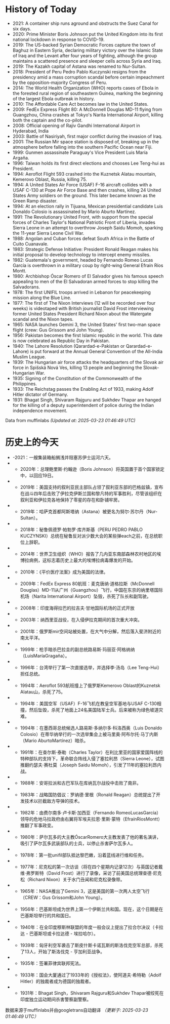 # History of Today 

- 2021: A container ship runs aground and obstructs the Suez Canal for six days.
- 2020: Prime Minister Boris Johnson put the United Kingdom into its first national lockdown in response to COVID-19.
- 2019: The US-backed Syrian Democratic Forces capture the town of Baghuz in Eastern Syria, declaring military victory over the Islamic State of Iraq and the Levant after four years of fighting, although the group maintains a scattered presence and sleeper cells across Syria and Iraq.
- 2019: The Kazakh capital of Astana was renamed to Nur-Sultan.
- 2018: President of Peru Pedro Pablo Kuczynski resigns from the presidency amid a mass corruption scandal before certain impeachment by the opposition-majority Congress of Peru.
- 2014: The World Health Organization (WHO) reports cases of Ebola in the forested rural region of southeastern Guinea, marking the beginning of the largest Ebola outbreak in history.
- 2010: The Affordable Care Act becomes law in the United States.
- 2009: FedEx Express Flight 80: A McDonnell Douglas MD-11 flying from Guangzhou, China crashes at Tokyo's Narita International Airport, killing both the captain and the co-pilot.
- 2008: Official opening of Rajiv Gandhi International Airport in Hyderabad, India
- 2003: Battle of Nasiriyah, first major conflict during the invasion of Iraq.
- 2001: The Russian Mir space station is disposed of, breaking up in the atmosphere before falling into the southern Pacific Ocean near Fiji.
- 1999: Gunmen assassinate Paraguay's Vice President Luis María Argaña.
- 1996: Taiwan holds its first direct elections and chooses Lee Teng-hui as President.
- 1994: Aeroflot Flight 593 crashed into the Kuznetsk Alatau mountain, Kemerovo Oblast, Russia, killing 75.
- 1994: A United States Air Force (USAF) F-16 aircraft collides with a USAF C-130 at Pope Air Force Base and then crashes, killing 24 United States Army soldiers on the ground. This later became known as the Green Ramp disaster.
- 1994: At an election rally in Tijuana, Mexican presidential candidate Luis Donaldo Colosio is assassinated by Mario Aburto Martínez.
- 1991: The Revolutionary United Front, with support from the special forces of Charles Taylor's National Patriotic Front of Liberia, invades Sierra Leone in an attempt to overthrow Joseph Saidu Momoh, sparking the 11-year Sierra Leone Civil War.
- 1988: Angolan and Cuban forces defeat South Africa in the Battle of Cuito Cuanavale.
- 1983: Strategic Defense Initiative: President Ronald Reagan makes his initial proposal to develop technology to intercept enemy missiles.
- 1982: Guatemala's government, headed by Fernando Romeo Lucas García is overthrown in a military coup by right-wing General Efraín Ríos Montt.
- 1980: Archbishop Óscar Romero of El Salvador gives his famous speech appealing to men of the El Salvadoran armed forces to stop killing the Salvadorans.
- 1978: The first UNIFIL troops arrived in Lebanon for peacekeeping mission along the Blue Line.
- 1977: The first of The Nixon Interviews (12 will be recorded over four weeks) is videotaped with British journalist David Frost interviewing former United States President Richard Nixon about the Watergate scandal and the Nixon tapes.
- 1965: NASA launches Gemini 3, the United States' first two-man space flight (crew: Gus Grissom and John Young).
- 1956: Pakistan becomes the first Islamic republic in the world. This date is now celebrated as Republic Day in Pakistan.
- 1940: The Lahore Resolution (Qarardad-e-Pakistan or Qarardad-e-Lahore) is put forward at the Annual General Convention of the All-India Muslim League.
- 1939: The Hungarian air force attacks the headquarters of the Slovak air force in Spišská Nová Ves, killing 13 people and beginning the Slovak-Hungarian War.
- 1935: Signing of the Constitution of the Commonwealth of the Philippines.
- 1933: The Reichstag passes the Enabling Act of 1933, making Adolf Hitler dictator of Germany.
- 1931: Bhagat Singh, Shivaram Rajguru and Sukhdev Thapar are hanged for the killing of a deputy superintendent of police during the Indian independence movement.

Data from muffinlabs
*(Updated at: 2025-03-23 01:46:49 UTC)*

# 历史上的今天 

- -2021：一艘集装箱船搁浅并阻塞苏伊士运河六天。
- -  2020年：总理鲍里斯·约翰逊（Boris Johnson）将英国置于首个国家锁定中，以回应19日。
- -  2019年：美国支持的叙利亚民主部队占领了叙利亚东部的巴格兹镇，宣布在战斗四年后击败了伊拉克伊斯兰国和黎凡特的军事胜利，尽管该组织在叙利亚和伊拉克各地保持了零星的存在和卧铺牢房。
- -  2019年：哈萨克首都阿斯塔纳（Astana）被更名为努尔·苏尔丹（Nur-Sultan）。
- -  2018年：秘鲁佩德罗·帕勃罗·库齐斯基（PERU PEDRO PABLO KUCZYNSKI）总统在秘鲁反对派少数大会的某些弹each之前，在总统职位上辞职。
- -  2014年：世界卫生组织（WHO）报告了几内亚东南部森林农村地区的埃博拉病例，这标志着历史上最大的埃博拉病毒爆发的开始。
- -  2010年：《平价医疗法案》成为美国的法律。
- -  2009年：FedEx Express 80航班：麦克唐纳·道格拉斯（McDonnell Douglas）MD-11从广州（Guangzhou）飞行，中国在东京的纳里塔国际机场（Narita International Airport）坠毁，杀死了队长和副驾驶。
- -  2008年：印度海得拉巴的拉吉夫·甘地国际机场的正式开放
- -  2003年：纳西里亚战役，在入侵伊拉克期间的首次重大冲突。
- -  2001年：俄罗斯mir空间站被处置，在大气中分解，然后落入斐济附近的南太平洋。
- -  1999年：枪手暗杀巴拉圭的副总统路易斯·玛丽亚·阿格纳纳（LuisMaríaGragaña）。
- -  1996年：台湾举行了第一次直接选举，并选择李·汤岛（Lee Teng-Hui）担任总统。
- -  1994年：Aeroflot 593航班撞上了俄罗斯Kemerovo Oblast的Kuznetsk Alatau山，杀死了75。
- -  1994年：美国空军（USAF）F-16飞机在教皇空军基地与USAF C-130相撞，然后坠毁，杀死了地面上24名美国陆军士兵。后来被称为绿色坡道灾难。
- -  1994年：在墨西哥总统候选人路易斯·多纳尔多·科洛西奥（Luis Donaldo Colosio）在蒂华纳举行的一次选举集会上被马里奥·阿布尔托·马丁内斯（Mario AburtoMartínez）暗杀。
- -  1991年：在查尔斯·泰勒（Charles Taylor）在利比里亚的国家爱国阵线的特种部队的支持下，革命联合阵线入侵了塞拉利昂（Sierra Leone），试图推翻约瑟夫·赛杜莫（Joseph Saidu Momoh），引发了11年的塞拉利昂内战。
- -  1988年：安哥拉派和古巴军队在库纳瓦尔战役中击败了南非。
- -  1983年：战略国防倡议：罗纳德·里根（Ronald Reagan）总统提出了开发技术以拦截敌方导弹的技术。
- -  1982年：由费尔南多·卢卡斯·加西亚（Fernando RomeoLucasGarcía）领导的危地马拉政府由右翼将军埃夫拉恩·里斯·蒙特（EfraínRíosMontt）推翻了军事政变。
- -  1980年：萨尔瓦多的大主教ÓscarRomero大主教发表了他的著名演讲，吸引了萨尔瓦多武装部队的士兵，以停止杀害萨尔瓦多人。
- -  1978年：第一批unifil部队抵达黎巴嫩，沿着蓝线进行维和任务。
- -  1977年：尼克松的第一次访谈（将在四个星期内记录12次）与英国记者戴维·弗罗斯特（David Frost）进行了录像，采访了前美国总统理查德·尼克松（Richard Nixon）关于水门丑闻和尼克松录像带。
- -  1965年：NASA推出了Gemini 3，这是美国的第一次两人太空飞行（CREW：Gus Grissom和John Young）。
- -  1956年：巴基斯坦成为世界上第一个伊斯兰共和国。现在，这个日期是在巴基斯坦举行的共和国日。
- -  1940年：在全印度穆斯林联盟的年度一般会议上提出了拉合尔决议（卡拉达 - 巴基斯坦或卡拉达德 - 埃拉哈尔）。
- -  1939年：匈牙利空军袭击了斯皮什斯卡诺瓦斯的斯洛伐克空军总部，杀死了13人，开始了斯洛伐克 - 亨加利亚战争。
- -  1935年：签署菲律宾联邦宪法。
- -  1933年：国会大厦通过了1933年的《授权法》，使阿道夫·希特勒（Adolf Hitler）的独裁者成为德国的独裁者。
- -  1931年：Bhagat Singh，Shivaram Rajguru和Sukhdev Thapar被绞死在印度独立运动期间杀害警察副警察。

数据来源于muffinlabs并由googletrans自动翻译
*（更新于: 2025-03-23 01:46:49 UTC）*